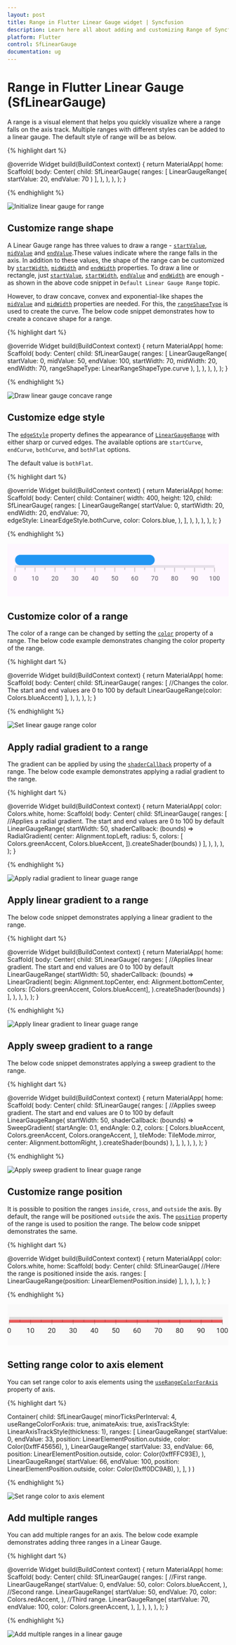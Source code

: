 ```yaml
---
layout: post
title: Range in Flutter Linear Gauge widget | Syncfusion
description: Learn here all about adding and customizing Range of Syncfusion Flutter Linear Gauge (SfLinearGauge) widget and more.
platform: Flutter
control: SfLinearGauge
documentation: ug
---
```


# Range in Flutter Linear Gauge (SfLinearGauge)

A range is a visual element that helps you quickly visualize where a range falls on the axis track. Multiple ranges with different styles can be added to a linear gauge. The default style of range will be as below. 

{% highlight dart %} 

  @override
  Widget build(BuildContext context) {
    return MaterialApp(
      home: Scaffold(
        body: Center(
          child: SfLinearGauge(
              ranges: [
                LinearGaugeRange(
                  startValue: 20,
                  endValue: 70
                )
              ],
            ),
        ),
      ),
    );
  }
	
{% endhighlight %}

![Initialize linear gauge for range](images/gauge-range/default-range.png)


## Customize range shape 

A Linear Gauge range has three values to draw a range - [`startValue`](https://pub.dev/documentation/syncfusion_flutter_gauges/latest/gauges/LinearGaugeRange/startValue.html), [`midValue`](https://pub.dev/documentation/syncfusion_flutter_gauges/latest/gauges/LinearGaugeRange/midValue.html) and [`endValue`](https://pub.dev/documentation/syncfusion_flutter_gauges/latest/gauges/LinearGaugeRange/endValue.html).These values indicate where the range falls in the axis. In addition to these values, the shape of the range can be customized by [`startWidth`](https://pub.dev/documentation/syncfusion_flutter_gauges/latest/gauges/LinearGaugeRange/startWidth.html), [`midWidth`](https://pub.dev/documentation/syncfusion_flutter_gauges/latest/gauges/LinearGaugeRange/midWidth.html) and [`endWidth`](https://pub.dev/documentation/syncfusion_flutter_gauges/latest/gauges/LinearGaugeRange/endWidth.html) properties. To draw a line or rectangle, just [`startValue`](https://pub.dev/documentation/syncfusion_flutter_gauges/latest/gauges/LinearGaugeRange/startValue.html), [`startWidth`](https://pub.dev/documentation/syncfusion_flutter_gauges/latest/gauges/LinearGaugeRange/startWidth.html), [`endValue`](https://pub.dev/documentation/syncfusion_flutter_gauges/latest/gauges/LinearGaugeRange/endValue.html) and [`endWidth`](https://pub.dev/documentation/syncfusion_flutter_gauges/latest/gauges/LinearGaugeRange/endWidth.html) are enough - as shown in the above code snippet in `Default Linear Gauge Range` topic. 

However, to draw concave, convex and exponential-like shapes the [`midValue`](https://pub.dev/documentation/syncfusion_flutter_gauges/latest/gauges/LinearGaugeRange/midValue.html) and [`midWidth`](https://pub.dev/documentation/syncfusion_flutter_gauges/latest/gauges/LinearGaugeRange/midWidth.html) properties are needed. For this, the [`rangeShapeType`](https://pub.dev/documentation/syncfusion_flutter_gauges/latest/gauges/LinearGaugeRange/rangeShapeType.html) is used to create the curve. The below code snippet demonstrates how to create a concave shape for a range.

{% highlight dart %} 

  @override
  Widget build(BuildContext context) {
    return MaterialApp(
      home: Scaffold(
        body: Center(
          child: SfLinearGauge(
            ranges: [
              LinearGaugeRange(
                startValue: 0,
                midValue: 50,
                endValue: 100,
                startWidth: 70,
                midWidth: 20,
                endWidth: 70,
                rangeShapeType: LinearRangeShapeType.curve
              ),
            ],
          ),
        ),
      ),
    );
  }
	
{% endhighlight %}

![Draw linear gauge concave range](images/gauge-range/range-concave.png)

## Customize edge style

The [`edgeStyle`](https://pub.dev/documentation/syncfusion_flutter_gauges/latest/gauges/LinearGaugeRange/edgeStyle.html) property defines the appearance of [`LinearGaugeRange`](https://pub.dev/documentation/syncfusion_flutter_gauges/latest/gauges/LinearGaugeRange-class.html) with either sharp or curved edges. The available options are `startCurve`, `endCurve`, `bothCurve`, and `bothFlat` options. 

The default value is `bothFlat`.

{% highlight dart %} 

  @override
  Widget build(BuildContext context) {
    return MaterialApp(
      home: Scaffold(
        body: Center(
          child: Container(
            width: 400,
            height: 120,
            child: SfLinearGauge(
              ranges: [
                LinearGaugeRange(
                  startValue: 0,
                  startWidth: 20,
                  endWidth: 20,
                  endValue: 70,  
                  edgeStyle: LinearEdgeStyle.bothCurve,
                  color: Colors.blue,
                ),
              ],
            ),
          ),
        ),
      ),
    );
  }
  
{% endhighlight %}

![Change the gauge range edge style](images/gauge-range/edge_style.png)

## Customize color of a range

The color of a range can be changed by setting the [`color`](https://pub.dev/documentation/syncfusion_flutter_gauges/latest/gauges/LinearGaugeRange/color.html) property of a range. The below code example demonstrates changing the color property of the range.

{% highlight dart %} 

  @override
  Widget build(BuildContext context) {
    return MaterialApp(
      home: Scaffold(
        body: Center(
          child: SfLinearGauge(
            ranges: [
              //Changes the color. The start and end values are 0 to 100 by default
              LinearGaugeRange(color: Colors.blueAccent)
            ],
          ),
        ),
      ),
    );
  }

{% endhighlight %}

![Set linear gauge range color](images/gauge-range/color_range.png)

## Apply radial gradient to a range

The gradient can be applied by using the [`shaderCallback`](https://pub.dev/documentation/syncfusion_flutter_gauges/latest/gauges/LinearGaugeRange/shaderCallback.html) property of a range. The below code example demonstrates applying a radial gradient to the range.

{% highlight dart %} 

  @override
  Widget build(BuildContext context) {
    return MaterialApp(
      color: Colors.white,
      home: Scaffold(
        body: Center(
          child: SfLinearGauge(
            ranges: [
              //Applies a radial gradient. The start and end values are 0 to 100 by default
              LinearGaugeRange(
                startWidth: 50,
                shaderCallback: (bounds) => RadialGradient(
                  center: Alignment.topLeft,
                  radius: 5,
                  colors: [
                    Colors.greenAccent,
                    Colors.blueAccent,
                  ]).createShader(bounds)
              )
            ],
          ),
        ),
      ),
    );
  }
  
{% endhighlight %}

![Apply radial gradient to linear guage range](images/gauge-range/radial_gardient_range.png)

## Apply linear gradient to a range

The below code snippet demonstrates applying a linear gradient to the range.

{% highlight dart %} 

  @override
  Widget build(BuildContext context) {
    return MaterialApp(
      home: Scaffold(
        body: Center(
          child: SfLinearGauge(
            ranges: [
              //Applies linear gradient. The start and end values are 0 to 100 by default
              LinearGaugeRange(
                startWidth: 50,
                shaderCallback: (bounds) => LinearGradient(
                  begin: Alignment.topCenter,
                  end: Alignment.bottomCenter,
                  colors: [Colors.greenAccent, Colors.blueAccent],
                ).createShader(bounds)
              )
            ],
          ),
        ),
      ),
    );
  }
  
{% endhighlight %}

![Apply linear gradient to linear guage range](images/gauge-range/linear_gardient_range.png)

## Apply sweep gradient to a range

The below code snippet demonstrates applying a sweep gradient to the range.

{% highlight dart %} 

  @override
  Widget build(BuildContext context) {
    return MaterialApp(
      home: Scaffold(
        body: Center(
          child: SfLinearGauge(
            ranges: [
              //Applies sweep gradient. The start and end values are 0 to 100 by default
              LinearGaugeRange(
                startWidth: 50,
                shaderCallback: (bounds) => SweepGradient(
                  startAngle: 0.1,
                  endAngle: 0.2,
                  colors: [
                    Colors.blueAccent,
                    Colors.greenAccent,
                    Colors.orangeAccent,
                  ],
                  tileMode: TileMode.mirror,
                  center: Alignment.bottomRight,
                ).createShader(bounds)
              ),
            ],
          ),
        ),
      ),
    );
  }
  
{% endhighlight %}

![Apply sweep gradient to linear guage range](images/gauge-range/sweep_gradient_range.png)

## Customize range position

It is possible to position the ranges `inside`, `cross`, and `outside` the axis. By default, the range will be positioned `outside` the axis. The [`position`](https://pub.dev/documentation/syncfusion_flutter_gauges/latest/gauges/LinearGaugeRange/position.html) property of the range is used to position the range. The below code snippet demonstrates the same.

{% highlight dart %} 

  @override
  Widget build(BuildContext context) {
    return MaterialApp(
      color: Colors.white,
      home: Scaffold(
        body: Center(
          child: SfLinearGauge(
            //Here the range is positioned inside the axis.
            ranges: [
              LinearGaugeRange(position: LinearElementPosition.inside)
            ],
          ),
        ),
      ),
    );
  }
  
{% endhighlight %}

![Position the linear gauge range](images/gauge-range/range_position.png)

## Setting range color to axis element

You can set range color to axis elements using the [`useRangeColorForAxis`](https://pub.dev/documentation/syncfusion_flutter_gauges/latest/gauges/SfLinearGauge/useRangeColorForAxis.html) property of axis.

{% highlight dart %} 

  Container(
    child: SfLinearGauge(
      minorTicksPerInterval: 4,
      useRangeColorForAxis: true,
      animateAxis: true,
      axisTrackStyle: LinearAxisTrackStyle(thickness: 1),
      ranges: <LinearGaugeRange>[
        LinearGaugeRange(
          startValue: 0,
          endValue: 33,
          position: LinearElementPosition.outside,
          color: Color(0xffF45656),
        ),
        LinearGaugeRange(
          startValue: 33,
          endValue: 66,
          position: LinearElementPosition.outside,
          color: Color(0xffFFC93E),
        ),
        LinearGaugeRange(
          startValue: 66,
          endValue: 100,
          position: LinearElementPosition.outside,
          color: Color(0xff0DC9AB),
        ),
      ],
    )
  )

{% endhighlight %}

![Set range color to axis element](images/gauge-range/range_userangeforaxis.png)

## Add multiple ranges

You can add multiple ranges for an axis. The below code example demonstrates adding three ranges in a Linear Gauge.

{% highlight dart %} 

  @override
  Widget build(BuildContext context) {
    return MaterialApp(
      home: Scaffold(
        body: Center(
          child: SfLinearGauge(
            ranges: [
              //First range.
              LinearGaugeRange(
                startValue: 0, endValue: 50, color: Colors.blueAccent,
              ),
              //Second range.
              LinearGaugeRange(
                startValue: 50, endValue: 70, color: Colors.redAccent,
              ),
              //Third range.
              LinearGaugeRange(
                startValue: 70, endValue: 100, color: Colors.greenAccent,
              ),
            ],
          ),
        ),
      ),
    );
  }

{% endhighlight %}

![Add multiple ranges in a linear gauge](images/gauge-range/multiple_ranges.png)